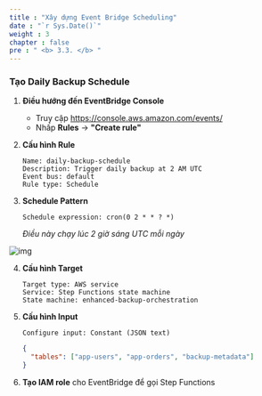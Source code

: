 ```yaml
---
title : "Xây dựng Event Bridge Scheduling"
date : "`r Sys.Date()`"
weight : 3
chapter : false
pre : " <b> 3.3. </b> "
---
```


### Tạo Daily Backup Schedule

1. **Điều hướng đến EventBridge Console**
   - Truy cập https://console.aws.amazon.com/events/
   - Nhấp **Rules** → **"Create rule"**

2. **Cấu hình Rule**
   ```
   Name: daily-backup-schedule
   Description: Trigger daily backup at 2 AM UTC
   Event bus: default
   Rule type: Schedule
   ```

3. **Schedule Pattern**
   ```
   Schedule expression: cron(0 2 * * ? *)
   ```
   *Điều này chạy lúc 2 giờ sáng UTC mỗi ngày*

![img](/FCJ-Workshop/images/3.svlessimp/bridge1.png)

4. **Cấu hình Target**
   ```
   Target type: AWS service
   Service: Step Functions state machine
   State machine: enhanced-backup-orchestration
   ```

5. **Cấu hình Input**
   ```
   Configure input: Constant (JSON text)
   ```
   ```json
   {
     "tables": ["app-users", "app-orders", "backup-metadata"]
   }
   ```

6. **Tạo IAM role** cho EventBridge để gọi Step Functions
